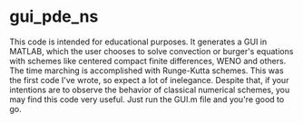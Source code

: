 # gui_pde_ns
This code is intended for educational purposes. It generates a GUI in MATLAB, which the user chooses to solve convection or burger's equations with schemes like centered compact finite differences, WENO and others. The time marching is accomplished with Runge-Kutta schemes. This was the first code I've wrote, so expect a lot of inelegance. Despite that, if your intentions are to observe the behavior of classical numerical schemes, you may find this code very useful. Just run the GUI.m file and you're good to go.
